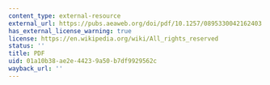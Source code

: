 ```yaml
---
content_type: external-resource
external_url: https://pubs.aeaweb.org/doi/pdf/10.1257/0895330042162403
has_external_license_warning: true
license: https://en.wikipedia.org/wiki/All_rights_reserved
status: ''
title: PDF
uid: 01a10b38-ae2e-4423-9a50-b7df9929562c
wayback_url: ''
---
```

